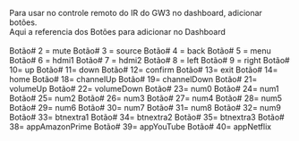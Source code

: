 Para usar no controle remoto do IR do GW3 no dashboard, adicionar botões. <br>
Aqui a referencia dos Botões para adicionar no Dashboard <br>
<br>
Botão# 2 = mute
Botão# 3 = source
Botão# 4 = back
Botão# 5 = menu
Botão# 6 = hdmi1
Botão# 7 = hdmi2
Botão# 8 = left
Botão# 9 = right
Botão# 10= up
Botão# 11= down
Botão# 12= confirm
Botão# 13= exit
Botão# 14= home
Botão# 18= channelUp
Botão# 19= channelDown
Botão# 21= volumeUp
Botão# 22= volumeDown
Botão# 23= num0
Botão# 24= num1
Botão# 25= num2
Botão# 26= num3
Botão# 27= num4
Botão# 28= num5
Botão# 29= num6
Botão# 30= num7
Botão# 31= num8
Botão# 32= num9
Botão# 33= btnextra1
Botão# 34= btnextra2
Botão# 35= btnextra3
Botão# 38= appAmazonPrime
Botão# 39= appYouTube
Botão# 40= appNetflix
